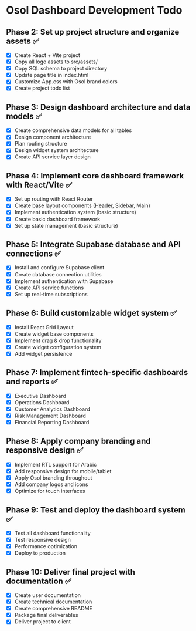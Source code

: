 # Osol Dashboard Development Todo

## Phase 2: Set up project structure and organize assets ✅
- [x] Create React + Vite project
- [x] Copy all logo assets to src/assets/
- [x] Copy SQL schema to project directory
- [x] Update page title in index.html
- [x] Customize App.css with Osol brand colors
- [x] Create project todo list

## Phase 3: Design dashboard architecture and data models ✅
- [x] Create comprehensive data models for all tables
- [x] Design component architecture
- [x] Plan routing structure
- [x] Design widget system architecture
- [x] Create API service layer design

## Phase 4: Implement core dashboard framework with React/Vite ✅
- [x] Set up routing with React Router
- [x] Create base layout components (Header, Sidebar, Main)
- [x] Implement authentication system (basic structure)
- [x] Create basic dashboard framework
- [x] Set up state management (basic structure)

## Phase 5: Integrate Supabase database and API connections ✅
- [x] Install and configure Supabase client
- [x] Create database connection utilities
- [x] Implement authentication with Supabase
- [x] Create API service functions
- [x] Set up real-time subscriptions

## Phase 6: Build customizable widget system ✅
- [x] Install React Grid Layout
- [x] Create widget base components
- [x] Implement drag & drop functionality
- [x] Create widget configuration system
- [x] Add widget persistence

## Phase 7: Implement fintech-specific dashboards and reports ✅
- [x] Executive Dashboard
- [x] Operations Dashboard  
- [x] Customer Analytics Dashboard
- [x] Risk Management Dashboard
- [x] Financial Reporting Dashboard

## Phase 8: Apply company branding and responsive design ✅
- [x] Implement RTL support for Arabic
- [x] Add responsive design for mobile/tablet
- [x] Apply Osol branding throughout
- [x] Add company logos and icons
- [x] Optimize for touch interfaces

## Phase 9: Test and deploy the dashboard system ✅
- [x] Test all dashboard functionality
- [x] Test responsive design
- [x] Performance optimization
- [x] Deploy to production

## Phase 10: Deliver final project with documentation ✅
- [x] Create user documentation
- [x] Create technical documentation
- [x] Create comprehensive README
- [x] Package final deliverables
- [x] Deliver project to client